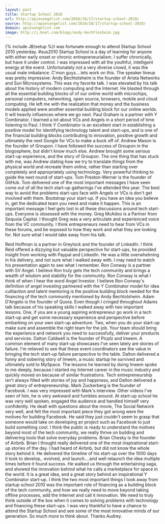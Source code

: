 ```yaml
---
layout: post
title: Startup School 2010
url: http://apievangelist.com/2010/10/17/startup-school-2010/
source: http://apievangelist.com/2010/10/17/startup-school-2010/
domain: apievangelist.com
image: http://i.bnet.com/blogs/andy-bechtlesheim.jpg
---
```

{% include JB/setup %}I was fortunate enough to attend Startup School 2010 yesterday. #sus2010
Startup School is a day of learning for anyone with either early onset or chronic entrepreneurialism.  I suffer chronically, but have it under control.
I was impressed with all the youthful, intelligent energy at the event.   Unfortunately not a very diverse crowd, it was the usual male imbalance.  C'mon guys....lets work on this.
The speaker lineup was pretty impressive:
Andy Bechtolsheim is the founder of Arista Networks and Sun Microsystems.
This was my favorite talk.  I was elevated by his talk about the history of modern computing and  the Internet.  He blasted through all the essential building blocks of of our online world with microchips, personal computers, networking, open source, browsers, mobile and cloud computing.  He left me with the realization that money and the business models applied were another essential building block for our online worlds.  It will heavily influences where we go next.
Paul Graham is a partner with Y Combinator.
I learned a lot about VCs and Angels in a short period of time listening to Paul.  I think Y Combinator is an excellent start in establishing a positive model for identifying technology talent and start-ups, and is one of the financial building blocks contributing to innovation, positive growth and ultimately the next Google for VCs to make a buck off of.
Andrew Mason is the founder of Groupon.
I have followed the success of Groupon in the blogosphere, but didn't know much else.  Andrew brought some serious start-up experience, and the story of Groupon.  The one thing that has stuck with me, was Andrew stating how we try to translate things from the physical world and recreate them online, rather than starting over completely and appropriately using technology.  Very powerful thinking to guide the next round of start-ups.
Tom Preston-Werner is the founder of GitHub.
Tom delivered one of the most important messages I have seen come out of all the tech start-up gatherings I've attended this year.  The best way to avoid the problems start-ups face with Angels or VCs is don't get involved with them.  Bootstrap your start-up.  If you have an idea you believe in, get the dedicated team you need and make it happen.  This is an important message I feel gets lost in all these discussions around tech start-ups.  Everyone is obsessed with the money.
Greg McAdoo is a Partner from Sequoia Capital.
I thought Greg was a very articulate and experienced voice from the VC community.  I think entrepreneurs need to hear from VCs in these forums, and be exposed to how they work and what they are looking for.   Not sure what I would take away from his talk.

Reid Hoffman is a partner in Greylock and the founder of LinkedIn.
I think Reid offered a dizzying but valuable perspective for start-ups, he provided insight from working with Paypal and LinkedIn.   He was a little overwhelming in his delivery, and not sure what I walked away with. I may need to watch his presentation again to see what I remember.
Ron Conway is a partner with SV Angel.
I believe Ron truly gets the tech community and brings a wealth of wisdom and stability for the community.  Ron Conway is what I think of when I hear the word Angel Investor.  I believe Ron Conway's definition of angel investing partnered with the Y Combinator model for idea cultiavtion and talent mentoring is the positive building block needed for the financing of the tech community mentioned by Andy Bechtolsheim.
Adam D'Angelo is the founder of Quora.
Even though I cringed throughout Adams talk because of his speaking skills I walked away with two important lessons.  One, if you are a young aspiring entrepreneur go work in a tech start-up and get some necessary experience and perspective before embarking on your own start-up adventure.  Two, when you do your start-up make sure and assemble the right team for the job.  Your team should bring the experience and network you need to successfully, deliver your products and services.
Dalton Caldwell is the founder of Picplz and Imeem.
A common element of many start-up showcases I've seen lately are stories of failure.   I'm relieved to see that these event coordinators see the value in bringing the tech start-up failure perspective to the table.  Dalton delivered a funny and sobering story of Imeem, a music startup he survived and ultimately sold to MySpace.  The lessons he learned by doing Imeem spoke to me deeply, because I started my Internet career in the music industry and quickly moved on because of similar frustrations.  Tech entrepreneurship isn't always filled with stories of joy and happiness, and Dalton delivered a great story of entrepreneurship.
Mark Zuckerberg is the founder of Facebook.
I was very impressed with Mark's interview.  Other videos I've seen of him, he is very awkward and fumbles around.  At start-up school he was very well spoken, engaged the audience and handled himself very confidently.  He dealt with questions about the movie, The Social Network very well, and felt the most important piece they got wrong were the motives for building Facebook.  He said they just couldn't seem to grasp that someone would take on developing an project such as Facebook to just build something cool.  I think the public is ready to understand the motives beyond most of the tech community, we really thrive on building and delivering tools that solve everyday problems.
Brian Chesky is the founder of Airbnb.
Brian I thought really delivered one of the most inspirational start-up stories of the day.  I had heard of Airbnb, but did not know the whole story behind it.  He delivered the timeline of his start-up over the 1000 days it took to develop,. evolved, and launch....and well relaunch the idea multiple times before it found success.  He walked us through the entertaining saga, and showed the innovation behind what he calls a marketplace for space in the world.  It is a great idea, and a great story behind an inspirational Y Combinator start-up.
I think the two most important things I took away from startup school 2010 was the important role of financing as a building block of the tech community, and how we really need to move beyond taking offline processes, add the Internet and call it innovation.  We need to truly think outside of the box when it comes to solving problems with technology and financing these start-ups.
I was very thankful to have a chance to attend the Startup School and see some of the most innovative minds of our generation.  So much more to think about.  Thanks Audrey.
